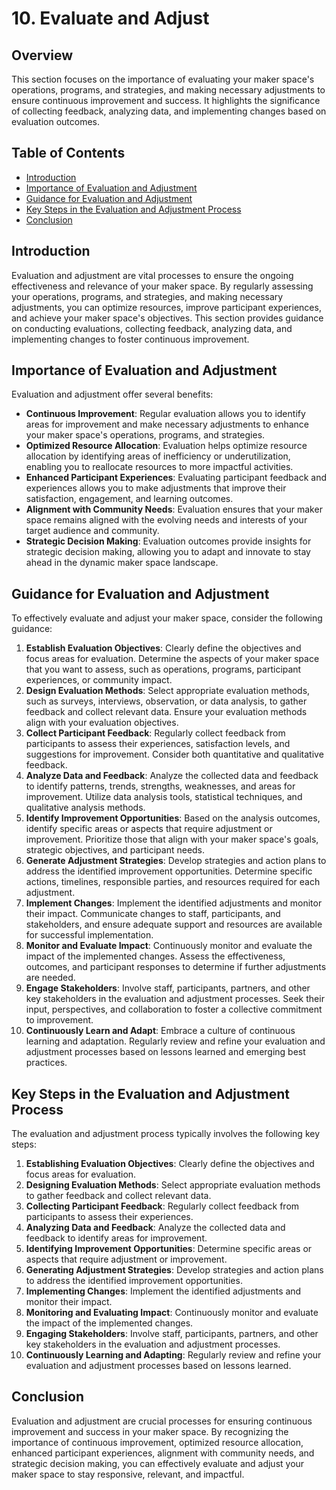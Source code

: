 # 10. Evaluate and Adjust

## Overview
This section focuses on the importance of evaluating your maker space's operations, programs, and strategies, and making necessary adjustments to ensure continuous improvement and success. It highlights the significance of collecting feedback, analyzing data, and implementing changes based on evaluation outcomes.

## Table of Contents
- [Introduction](#introduction)
- [Importance of Evaluation and Adjustment](#importance-of-evaluation-and-adjustment)
- [Guidance for Evaluation and Adjustment](#guidance-for-evaluation-and-adjustment)
- [Key Steps in the Evaluation and Adjustment Process](#key-steps-in-the-evaluation-and-adjustment-process)
- [Conclusion](#conclusion)

## Introduction
Evaluation and adjustment are vital processes to ensure the ongoing effectiveness and relevance of your maker space. By regularly assessing your operations, programs, and strategies, and making necessary adjustments, you can optimize resources, improve participant experiences, and achieve your maker space's objectives. This section provides guidance on conducting evaluations, collecting feedback, analyzing data, and implementing changes to foster continuous improvement.

## Importance of Evaluation and Adjustment
Evaluation and adjustment offer several benefits:
- **Continuous Improvement**: Regular evaluation allows you to identify areas for improvement and make necessary adjustments to enhance your maker space's operations, programs, and strategies.
- **Optimized Resource Allocation**: Evaluation helps optimize resource allocation by identifying areas of inefficiency or underutilization, enabling you to reallocate resources to more impactful activities.
- **Enhanced Participant Experiences**: Evaluating participant feedback and experiences allows you to make adjustments that improve their satisfaction, engagement, and learning outcomes.
- **Alignment with Community Needs**: Evaluation ensures that your maker space remains aligned with the evolving needs and interests of your target audience and community.
- **Strategic Decision Making**: Evaluation outcomes provide insights for strategic decision making, allowing you to adapt and innovate to stay ahead in the dynamic maker space landscape.

## Guidance for Evaluation and Adjustment
To effectively evaluate and adjust your maker space, consider the following guidance:
1. **Establish Evaluation Objectives**: Clearly define the objectives and focus areas for evaluation. Determine the aspects of your maker space that you want to assess, such as operations, programs, participant experiences, or community impact.
2. **Design Evaluation Methods**: Select appropriate evaluation methods, such as surveys, interviews, observation, or data analysis, to gather feedback and collect relevant data. Ensure your evaluation methods align with your evaluation objectives.
3. **Collect Participant Feedback**: Regularly collect feedback from participants to assess their experiences, satisfaction levels, and suggestions for improvement. Consider both quantitative and qualitative feedback.
4. **Analyze Data and Feedback**: Analyze the collected data and feedback to identify patterns, trends, strengths, weaknesses, and areas for improvement. Utilize data analysis tools, statistical techniques, and qualitative analysis methods.
5. **Identify Improvement Opportunities**: Based on the analysis outcomes, identify specific areas or aspects that require adjustment or improvement. Prioritize those that align with your maker space's goals, strategic objectives, and participant needs.
6. **Generate Adjustment Strategies**: Develop strategies and action plans to address the identified improvement opportunities. Determine specific actions, timelines, responsible parties, and resources required for each adjustment.
7. **Implement Changes**: Implement the identified adjustments and monitor their impact. Communicate changes to staff, participants, and stakeholders, and ensure adequate support and resources are available for successful implementation.
8. **Monitor and Evaluate Impact**: Continuously monitor and evaluate the impact of the implemented changes. Assess the effectiveness, outcomes, and participant responses to determine if further adjustments are needed.
9. **Engage Stakeholders**: Involve staff, participants, partners, and other key stakeholders in the evaluation and adjustment processes. Seek their input, perspectives, and collaboration to foster a collective commitment to improvement.
10. **Continuously Learn and Adapt**: Embrace a culture of continuous learning and adaptation. Regularly review and refine your evaluation and adjustment processes based on lessons learned and emerging best practices.

## Key Steps in the Evaluation and Adjustment Process
The evaluation and adjustment process typically involves the following key steps:
1. **Establishing Evaluation Objectives**: Clearly define the objectives and focus areas for evaluation.
2. **Designing Evaluation Methods**: Select appropriate evaluation methods to gather feedback and collect relevant data.
3. **Collecting Participant Feedback**: Regularly collect feedback from participants to assess their experiences.
4. **Analyzing Data and Feedback**: Analyze the collected data and feedback to identify areas for improvement.
5. **Identifying Improvement Opportunities**: Determine specific areas or aspects that require adjustment or improvement.
6. **Generating Adjustment Strategies**: Develop strategies and action plans to address the identified improvement opportunities.
7. **Implementing Changes**: Implement the identified adjustments and monitor their impact.
8. **Monitoring and Evaluating Impact**: Continuously monitor and evaluate the impact of the implemented changes.
9. **Engaging Stakeholders**: Involve staff, participants, partners, and other key stakeholders in the evaluation and adjustment processes.
10. **Continuously Learning and Adapting**: Regularly review and refine your evaluation and adjustment processes based on lessons learned.

## Conclusion
Evaluation and adjustment are crucial processes for ensuring continuous improvement and success in your maker space. By recognizing the importance of continuous improvement, optimized resource allocation, enhanced participant experiences, alignment with community needs, and strategic decision making, you can effectively evaluate and adjust your maker space to stay responsive, relevant, and impactful.
